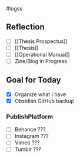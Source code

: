 #logss

## Reflection ##
- [ ] [[Thesis Prospectus]]
- [ ] [[Thesis]]
- [ ] [[Operational Manual]]
- [ ] Zine/Blog in Progress

## Goal for Today ##
- [x] Organize what I have
- [x] Obsidian GitHub backup

### PublishPlatform ###
- [ ] Behance ???
- [ ] Instagram ???
- [ ] Vimeo ???
- [ ] Tumblr ???
